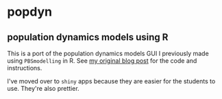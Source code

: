 # popdyn

## population dynamics models using R

This is a port of the population dynamics models GUI I previously made using `PBSmodelling` in R. See [my original blog post](http://www.alexchubaty.com/2011/08/07/exploring-population-dynamics-models-using-a-gui-for-r.html) for the code and instructions.

I've moved over to `shiny` apps because they are easier for the students to use. They're also prettier.
